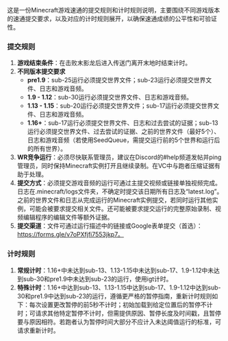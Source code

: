 这是一份Minecraft游戏速通的提交规则和计时规则说明，主要围绕不同游戏版本的速通提交要求，以及对应的计时规则展开，以确保速通成绩的公平性和可验证性。

### 提交规则
1. **游戏结束条件**：在击败末影龙后进入传送门离开末地时结束计时。
2. **不同版本提交要求**
    - **pre1.9**：sub-25运行必须提交世界文件；sub-23运行必须提交世界文件、日志和游戏音频。
    - **1.9 - 1.12**：sub-30运行必须提交世界文件、日志和游戏音频。
    - **1.13 - 1.15**：sub-20运行必须提交世界文件；sub-17运行必须提交世界文件、日志和游戏音频。
    - **1.16+**：sub-17运行必须提交世界文件、日志和过去尝试的证据；sub-13运行必须提交世界文件、过去尝试的证据、之前的世界文件（最好5个）、日志和游戏音频（若使用SeedQueue，需提交运行前的5个世界和运行后的所有世界）。
3. **WR竞争运行**：必须尽快联系管理员，建议在Discord的#help频道发帖并ping管理员，同时保持Minecraft实例打开且继续录制。在VC中与跑者压缩证据有助于处理。
4. **提交方式**：必须提交游戏音频的运行可通过主提交视频或链接单独视频完成。日志在.minecraft/logs文件夹，不确定时提交该日期所有日志及“latest.log”。之前的世界文件和日志从完成运行的Minecraft实例提交，若同时运行其他实例，可能会被要求提交相关文件。还可能被要求提交运行的完整原始录制、视频编辑程序的编辑文件等额外证据。
5. **提交渠道**：文件可通过运行描述中的链接或Google表单提交（首选）：https://forms.gle/v7oPXfjfi7553jkp7。

### 计时规则
1. **常规计时**：1.16+中未达到sub-13、1.13-1.15中未达到sub-17、1.9-1.12中未达到sub-30和pre1.9中未达到sub-23的运行，使用igt计时。
2. **特殊计时**：1.16+中达到sub-13、1.13-1.15中达到sub-17、1.9-1.12中达到sub-30和pre1.9中达到sub-23的运行，遵循更严格的暂停指南，重新计时规则如下：每次设置更改暂停的前5秒不计时；初始加载到给定位置后的暂停不计时；可请求其他特定暂停不计时，但需提供原因、暂停长度及时间戳，且暂停要与原因相符。若跑者认为暂停时间大部分不应计入未达阈值运行的标准，可请求重新计时。 